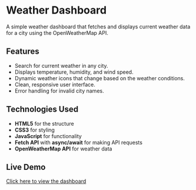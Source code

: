 # Weather Dashboard

A simple weather dashboard that fetches and displays current weather data for a city using the OpenWeatherMap API.

## Features

-   Search for current weather in any city.
-   Displays temperature, humidity, and wind speed.
-   Dynamic weather icons that change based on the weather conditions.
-   Clean, responsive user interface.
-   Error handling for invalid city names.

## Technologies Used

-   **HTML5** for the structure
-   **CSS3** for styling
-   **JavaScript** for functionality
-   **Fetch API** with **async/await** for making API requests
-   **OpenWeatherMap API** for weather data

## Live Demo

[Click here to view the dashboard](https://nikhiing-weather.netlify.app/weather.html)